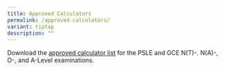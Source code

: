 ```yaml
---
title: Approved Calculators
permalink: /approved-calculators/
variant: tiptap
description: ""
---
```

<p>Download the <a href="https://go.gov.sg/approved-calculators" rel="noopener nofollow" target="_blank">approved calculator list</a> for
the PSLE and GCE N(T)-. N(A)-, O-, and A-Level examinations.</p>
<p></p>
